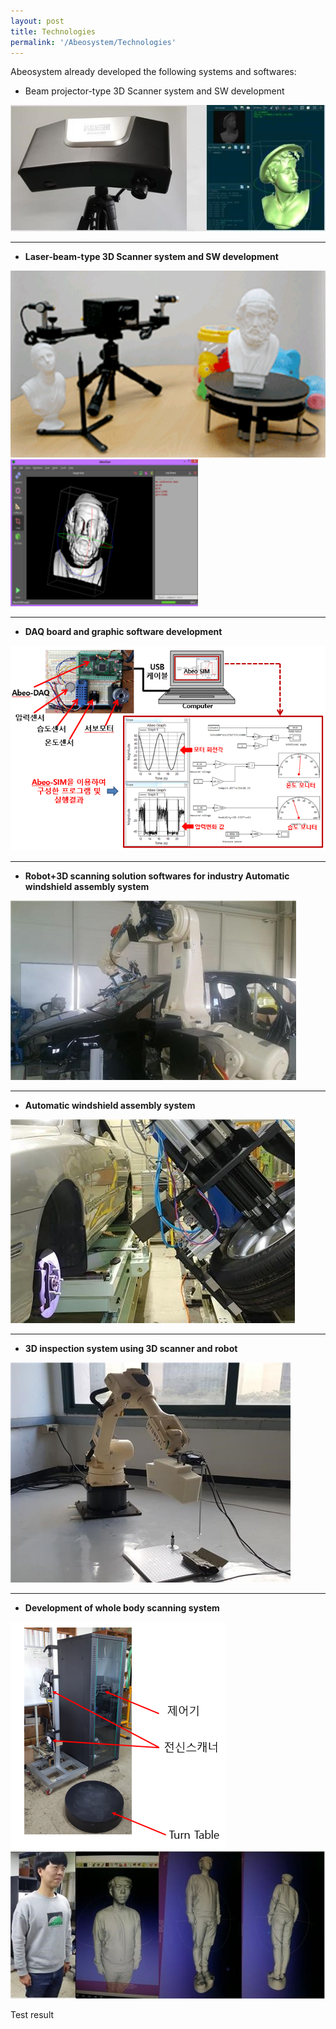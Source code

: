 ```yaml
---
layout: post
title: Technologies
permalink: '/Abeosystem/Technologies'
---
```


Abeosystem already developed the following systems and softwares:
- Beam projector-type 3D Scanner system and SW development

<img src="../assets/img/1.jpg" alt="professor" >

<br>
<hr>

- <strong>Laser-beam-type 3D Scanner system and SW development </strong>

<img src="../assets/img/2.png" alt="professor">
<img src="../assets/img/capture.PNG" alt="professor" width="300">

<br>
<hr>

- <strong> DAQ board and graphic software development </strong>

<img src="../assets/img/3.png" alt="professor">

<br>
<hr>

- <strong>Robot+3D scanning solution softwares for industry Automatic windshield assembly system</strong>

<img src="../assets/img/5.jpg" alt="professor">

<br>
<hr>

- <strong>Automatic windshield assembly system</strong>

<img src="../assets/img/6.jpg" alt="professor" >

<br>
<hr>

- <strong>3D inspection system using 3D scanner and robot</strong>

<img src="../assets/img/7.jpg" alt="professor" >

<br>
<hr>

- <strong>Development of whole body scanning system</strong>

<img src="../assets/img/8.png" alt="professor" >

<img src="../assets/img/9.jpg" alt="professor" >

Test result